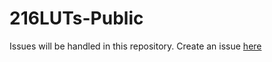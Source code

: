 # 216LUTs-Public
Issues will be handled in this repository.
Create an issue [here](https://github.com/Water-zi/216LUTs-Public/issues)
